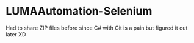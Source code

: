 # LUMAAutomation-Selenium

Had to share ZIP files before since C# with Git is a pain but figured it out later XD
